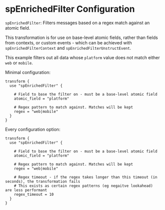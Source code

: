 # spEnrichedFilter Configuration

`spEnrichedFilter`: Filters messages based on a regex match against an atomic field.

This transformation is for use on base-level atomic fields, rather than fields from contexts, or custom events - which can be achieved with `spEnrichedFilterContext` and `spEnrichedFilterUnstructEvent`.

This example filters out all data whose `platform` value does not match either `web` or `mobile`.

Minimal configuration:

```hcl
transform {
  use "spEnrichedFilter" {

    # Field to base the filter on - must be a base-level atomic field
    atomic_field = "platform"

    # Regex pattern to match against. Matches will be kept
    regex = "web|mobile"
  }
}
```

Every configuration option:

```hcl
transform {
  use "spEnrichedFilter" {

    # Field to base the filter on - must be a base-level atomic field
    atomic_field = "platform"

    # Regex pattern to match against. Matches will be kept
    regex = "web|mobile"

    # Regex timeout - if the regex takes longer than this timeout (in seconds), the transformation fails
    # This exists as certain regex patterns (eg negaitve lookahead) are less performant
    regex_timeout = 10
  }
}
```